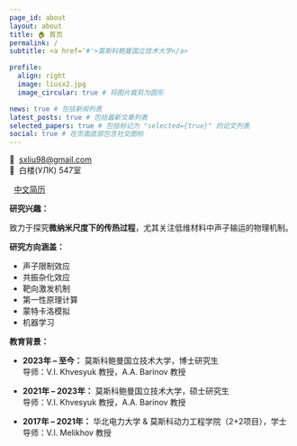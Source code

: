 ```yaml
---
page_id: about
layout: about
title: 🏠 首页
permalink: /
subtitle: <a href='#'>莫斯科鲍曼国立技术大学</a>

profile:
  align: right
  image: liusx2.jpg
  image_circular: true # 将图片裁剪为圆形

news: true # 包括新闻列表
latest_posts: true # 包括最新文章列表
selected_papers: true # 包括标记为 "selected={true}" 的论文列表
social: true # 在页面底部包含社交图标
---
```


📧  [sxliu98@gmail.com](mailto:sxliu98@gmail.com)  
📍  白楼(УЛК) 547室 

<i class="fas fa-file-pdf"></i>  <a href="https://lyushisyan.github.io/assets/pdf/en-US/CV_LIU_ZH.pdf">中文简历</a>

**研究兴趣：**  

致力于探究**微纳米尺度下的传热过程**，尤其关注低维材料中声子输运的物理机制。

**研究方向涵盖：** 

- 声子限制效应 
- 共振杂化效应
- 靶向激发机制
- 第一性原理计算
- 蒙特卡洛模拟
- 机器学习 

**教育背景：**  

- **2023年 – 至今：** 莫斯科鲍曼国立技术大学，博士研究生  
  导师：V.I. Khvesyuk 教授，A.A. Barinov 教授

- **2021年 – 2023年：** 莫斯科鲍曼国立技术大学，硕士研究生  
  导师：V.I. Khvesyuk 教授，A.A. Barinov 教授

- **2017年 – 2021年：** 华北电力大学 & 莫斯科动力工程学院（2+2项目），学士  
  导师：V.I. Melikhov 教授

